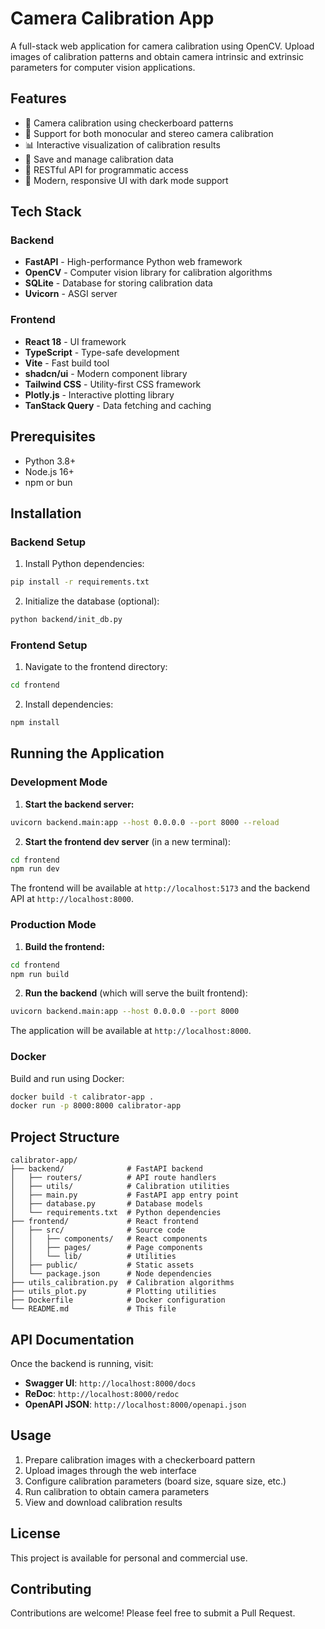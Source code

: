 # Camera Calibration App

A full-stack web application for camera calibration using OpenCV. Upload images of calibration patterns and obtain camera intrinsic and extrinsic parameters for computer vision applications.

## Features

- 📸 Camera calibration using checkerboard patterns
- 🎯 Support for both monocular and stereo camera calibration
- 📊 Interactive visualization of calibration results
- 💾 Save and manage calibration data
- 🔄 RESTful API for programmatic access
- 🎨 Modern, responsive UI with dark mode support

## Tech Stack

### Backend
- **FastAPI** - High-performance Python web framework
- **OpenCV** - Computer vision library for calibration algorithms
- **SQLite** - Database for storing calibration data
- **Uvicorn** - ASGI server

### Frontend
- **React 18** - UI framework
- **TypeScript** - Type-safe development
- **Vite** - Fast build tool
- **shadcn/ui** - Modern component library
- **Tailwind CSS** - Utility-first CSS framework
- **Plotly.js** - Interactive plotting library
- **TanStack Query** - Data fetching and caching

## Prerequisites

- Python 3.8+
- Node.js 16+
- npm or bun

## Installation

### Backend Setup

1. Install Python dependencies:
```bash
pip install -r requirements.txt
```

2. Initialize the database (optional):
```bash
python backend/init_db.py
```

### Frontend Setup

1. Navigate to the frontend directory:
```bash
cd frontend
```

2. Install dependencies:
```bash
npm install
```

## Running the Application

### Development Mode

1. **Start the backend server:**
```bash
uvicorn backend.main:app --host 0.0.0.0 --port 8000 --reload
```

2. **Start the frontend dev server** (in a new terminal):
```bash
cd frontend
npm run dev
```

The frontend will be available at `http://localhost:5173` and the backend API at `http://localhost:8000`.

### Production Mode

1. **Build the frontend:**
```bash
cd frontend
npm run build
```

2. **Run the backend** (which will serve the built frontend):
```bash
uvicorn backend.main:app --host 0.0.0.0 --port 8000
```

The application will be available at `http://localhost:8000`.

### Docker

Build and run using Docker:
```bash
docker build -t calibrator-app .
docker run -p 8000:8000 calibrator-app
```

## Project Structure

```
calibrator-app/
├── backend/              # FastAPI backend
│   ├── routers/          # API route handlers
│   ├── utils/            # Calibration utilities
│   ├── main.py           # FastAPI app entry point
│   ├── database.py       # Database models
│   └── requirements.txt  # Python dependencies
├── frontend/             # React frontend
│   ├── src/              # Source code
│   │   ├── components/   # React components
│   │   ├── pages/        # Page components
│   │   └── lib/          # Utilities
│   ├── public/           # Static assets
│   └── package.json      # Node dependencies
├── utils_calibration.py  # Calibration algorithms
├── utils_plot.py         # Plotting utilities
├── Dockerfile            # Docker configuration
└── README.md             # This file
```

## API Documentation

Once the backend is running, visit:
- **Swagger UI**: `http://localhost:8000/docs`
- **ReDoc**: `http://localhost:8000/redoc`
- **OpenAPI JSON**: `http://localhost:8000/openapi.json`

## Usage

1. Prepare calibration images with a checkerboard pattern
2. Upload images through the web interface
3. Configure calibration parameters (board size, square size, etc.)
4. Run calibration to obtain camera parameters
5. View and download calibration results

## License

This project is available for personal and commercial use.

## Contributing

Contributions are welcome! Please feel free to submit a Pull Request.
